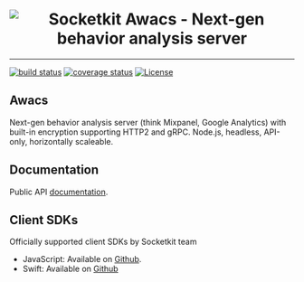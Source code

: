 <h1 align="center"><img src="https://github.com/socketkit/awacs/blob/main/.github/awacs-logo.png?raw=true" alt="Socketkit Awacs - Next-gen behavior analysis server"></h1>

---

[![build status](https://github.com/socketkit/awacs/workflows/Node%20Testing/badge.svg)](https://github.com/socketkit/awacs/actions)
[![coverage status](https://img.shields.io/coveralls/github/socketkit/awacs.svg?style=flat-square)](https://coveralls.io/github/socketkit/awacs)
[![License](https://img.shields.io/github/license/socketkit/awacs.svg?style=flat-square)](https://raw.githubusercontent.com/socketkit/awacs/main/LICENSE)

## Awacs

Next-gen behavior analysis server (think Mixpanel, Google Analytics) with built-in encryption supporting HTTP2 and gRPC. Node.js, headless, API-only, horizontally scaleable.

## Documentation

Public API [documentation](https://awacs.socketkit.com).

## Client SDKs

Officially supported client SDKs by Socketkit team

- JavaScript: Available on [Github](https://github.com/socketkit/socketkit-js).
- Swift: Available on [Github](https://github.com/socketkit/socketkit-swift)
